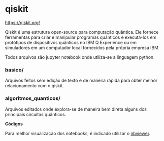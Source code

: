 # qiskit
https://qiskit.org/

Qiskit é uma estrutura open-source para computação quântica. Ele fornece ferramentas para criar e manipular programas quânticos e executá-los em protótipos de dispositivos quânticos no IBM Q Experience ou em simuladores em um computador local fornecidos pela própria empresa IBM. 

Todos arquivos são jupyter notebook onde utiliza-se a linguagem python.

### basico/
Arquivos feitos sem edição de texto e de maneira rápida para obter melhor relacionamento com o qiskit.

### algoritmos_quanticos/
Arquivos editados onde explora-se de maneira bem direta alguns dos principais circuitos quânticos.

**Códigos** 

Para melhor visualização dos notebooks, é indicado utilizar o [nbviewer](https://nbviewer.jupyter.org/).

